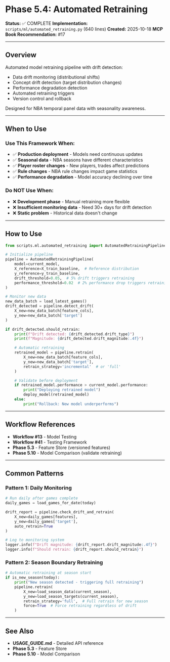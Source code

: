 # Phase 5.4: Automated Retraining

**Status:** ✅ COMPLETE
**Implementation:** `scripts/ml/automated_retraining.py` (640 lines)
**Created:** 2025-10-18
**MCP Book Recommendation:** #17

---

## Overview

Automated model retraining pipeline with drift detection:
- Data drift monitoring (distributional shifts)
- Concept drift detection (target distribution changes)
- Performance degradation detection
- Automated retraining triggers
- Version control and rollback

Designed for NBA temporal panel data with seasonality awareness.

---

## When to Use

### Use This Framework When:
- ✅ **Production deployment** - Models need continuous updates
- ✅ **Seasonal data** - NBA seasons have different characteristics
- ✅ **Player roster changes** - New players, trades affect predictions
- ✅ **Rule changes** - NBA rule changes impact game statistics
- ✅ **Performance degradation** - Model accuracy declining over time

### Do NOT Use When:
- ❌ **Development phase** - Manual retraining more flexible
- ❌ **Insufficient monitoring data** - Need 30+ days for drift detection
- ❌ **Static problem** - Historical data doesn't change

---

## How to Use

```python
from scripts.ml.automated_retraining import AutomatedRetrainingPipeline

# Initialize pipeline
pipeline = AutomatedRetrainingPipeline(
    model=current_model,
    X_reference=X_train_baseline,  # Reference distribution
    y_reference=y_train_baseline,
    drift_threshold=0.05,  # 5% drift triggers retraining
    performance_threshold=0.02  # 2% performance drop triggers retraining
)

# Monitor new data
new_data_batch = load_latest_games()
drift_detected = pipeline.detect_drift(
    X_new=new_data_batch[feature_cols],
    y_new=new_data_batch['target']
)

if drift_detected.should_retrain:
    print(f"Drift detected: {drift_detected.drift_type}")
    print(f"Magnitude: {drift_detected.drift_magnitude:.4f}")

    # Automatic retraining
    retrained_model = pipeline.retrain(
        X_new=new_data_batch[feature_cols],
        y_new=new_data_batch['target'],
        retrain_strategy='incremental'  # or 'full'
    )

    # Validate before deployment
    if retrained_model.performance > current_model.performance:
        print("Deploying retrained model")
        deploy_model(retrained_model)
    else:
        print("Rollback: New model underperforms")
```

---

## Workflow References

- **Workflow #13** - Model Testing
- **Workflow #41** - Testing Framework
- **Phase 5.3** - Feature Store (versioned features)
- **Phase 5.10** - Model Comparison (validate retraining)

---

## Common Patterns

### Pattern 1: Daily Monitoring

```python
# Run daily after games complete
daily_games = load_games_for_date(today)

drift_report = pipeline.check_drift_and_retrain(
    X_new=daily_games[features],
    y_new=daily_games['target'],
    auto_retrain=True
)

# Log to monitoring system
logger.info(f"Drift magnitude: {drift_report.drift_magnitude:.4f}")
logger.info(f"Should retrain: {drift_report.should_retrain}")
```

### Pattern 2: Season Boundary Retraining

```python
# Automatic retraining at season start
if is_new_season(today):
    print("New season detected - triggering full retraining")
    pipeline.retrain(
        X_new=load_season_data(current_season),
        y_new=load_season_targets(current_season),
        retrain_strategy='full',  # Full retrain for new season
        force=True  # Force retraining regardless of drift
    )
```

---

## See Also

- **USAGE_GUIDE.md** - Detailed API reference
- **Phase 5.3** - Feature Store
- **Phase 5.10** - Model Comparison
